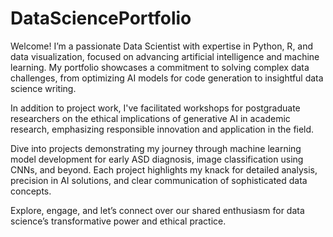 # DataSciencePortfolio
Welcome! I’m a passionate Data Scientist with expertise in Python, R, and data visualization, focused on advancing artificial intelligence and machine learning. My portfolio showcases a commitment to solving complex data challenges, from optimizing AI models for code generation to insightful data science writing.

In addition to project work, I've facilitated workshops for postgraduate researchers on the ethical implications of generative AI in academic research, emphasizing responsible innovation and application in the field.

Dive into projects demonstrating my journey through machine learning model development for early ASD diagnosis, image classification using CNNs, and beyond. Each project highlights my knack for detailed analysis, precision in AI solutions, and clear communication of sophisticated data concepts.

Explore, engage, and let’s connect over our shared enthusiasm for data science’s transformative power and ethical practice.

